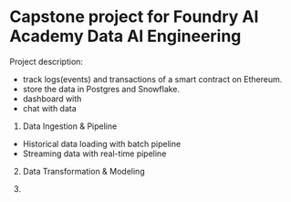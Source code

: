 # Capstone project for Foundry AI Academy Data AI Engineering
Project description: 
- track logs(events) and transactions of a smart contract on Ethereum.
- store the data in Postgres and Snowflake.
- dashboard with 
- chat with data


1. Data Ingestion & Pipeline
- Historical data loading with batch pipeline
- Streaming data with real-time pipeline

2. Data Transformation & Modeling

3. 

